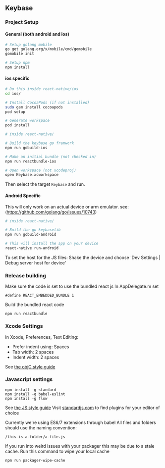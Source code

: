## Keybase

### Project Setup

#### General (both android and ios)

```sh
# Setup golang mobile
go get golang.org/x/mobile/cmd/gomobile
gomobile init

# Setup npm
npm install
```

#### ios specific
```sh
# Do this inside react-native/ios
cd ios/

# Install CocoaPods (if not installed)
sudo gem install cocoapods
pod setup

# Generate workspace
pod install
```

```sh
# inside react-native/

# Build the keybase go framwork
npm run gobuild-ios

# Make an initial bundle (not checked in)
npm run reactbundle-ios

# Open workspace (not xcodeproj)
open Keybase.xcworkspace
```

Then select the target ```Keybase``` and run.

#### Android Specific
This will only work on an actual device or arm emulator. see: (https://github.com/golang/go/issues/10743)
```sh
# inside react-native/

# Build the go keybaselib
npm run gobuild-android

# This will install the app on your device
react-native run-android
```

To set the host for the JS files: Shake the device and choose 'Dev Settings | Debug server host for device'

### Release building

Make sure the code is set to use the bundled react js
In AppDelegate.m set


```
#define REACT_EMBEDDED_BUNDLE 1
```

Build the bundled react code
```
npm run reactbundle
```

### Xcode Settings

In Xcode, Preferences, Text Editing:

* Prefer indent using: Spaces
* Tab width: 2 spaces
* Indent width: 2 spaces

See [the objC style guide](../osx/STYLEGUIDE.md)

### Javascript settings

```
npm install -g standard
npm install -g babel-eslint
npm install -g flow
```

See [the JS style guide](standardjs.com)
Visit [standardjs.com](http://standardjs.com/#text-editor-plugins) to find plugins for your editor of choice

Currently we're using ES6/7 extensions through babel
All files and folders should use the naming convention:

```
/this-is-a-folder/a-file.js
```

If you run into weird issues with your packager this may be due to a stale cache. Run this command to wipe your local cache
```
npm run packager-wipe-cache
```
